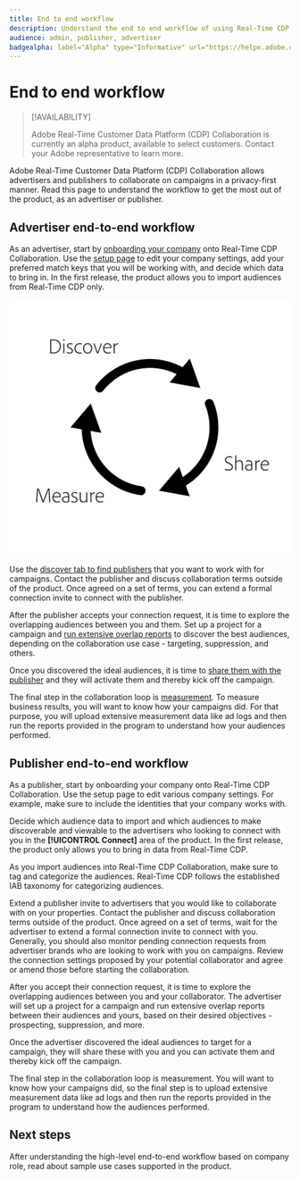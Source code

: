 ```yaml
---
title: End to end workflow
description: Understand the end to end workflow of using Real-Time CDP Collaboration as an advertiser or publisher
audience: admin, publisher, advertiser
badgealpha: label="Alpha" type="Informative" url="https://helpx.adobe.com/legal/product-descriptions/real-time-customer-data-platform-b2b-edition-prime-and-ultimate-packages.html newtab=true"
---
```


# End to end workflow

>[!AVAILABILITY]
>
>Adobe Real-Time Customer Data Platform (CDP) Collaboration is currently an alpha product, available to select customers. Contact your Adobe representative to learn more. 

Adobe Real-Time Customer Data Platform (CDP) Collaboration allows advertisers and publishers to collaborate on campaigns in a privacy-first manner. Read this page to understand the workflow to get the most out of the product, as an advertiser or publisher.

## Advertiser end-to-end workflow

As an advertiser, start by [onboarding your company](/help/guide/setup/onboard-organization.md) onto Real-Time CDP Collaboration. Use the [setup page](/help/guide/setup/setup-overview.md) to edit your company settings, add your preferred match keys that you will be working with, and decide which data to bring in. In the first release, the product allows you to import audiences from Real-Time CDP only. 

![Discover, share, measure for advertisers.](/help/assets/end-to-end-workflow/discover-share-measure.png)

Use the [discover tab to find publishers](/help/guide/connect-publisher-advertiser/discover-publishers.md) that you want to work with for campaigns. Contact the publisher and discuss collaboration terms outside of the product. Once agreed on a set of terms, you can extend a formal connection invite to connect with the publisher.

After the publisher accepts your connection request, it is time to explore the overlapping audiences between you and them. Set up a project for a campaign and [run extensive overlap reports](/help/guide/collaborate/discover.md) to discover the best audiences, depending on the collaboration use case - targeting, suppression, and others. 

Once you discovered the ideal audiences, it is time to [share them with the publisher](/help/guide/collaborate/share.md) and they will activate them and thereby kick off the campaign. 

The final step in the collaboration loop is [measurement](/help/guide/collaborate/measure.md). To measure business results, you will want to know how your campaigns did. For that purpose, you will upload extensive measurement data like ad logs and then run the reports provided in the program to understand how your audiences performed. 

## Publisher end-to-end workflow

As a publisher, start by onboarding your company onto Real-Time CDP Collaboration. Use the setup page to edit various company settings. For example, make sure to include the identities that your company works with. 

Decide which audience data to import and which audiences to make discoverable and viewable to the advertisers who looking to connect with you in the **[!UICONTROL Connect]** area of the product. In the first release, the product only allows you to bring in data from Real-Time CDP. 

As you import audiences into Real-Time CDP Collaboration, make sure to tag and categorize the audiences. Real-Time CDP follows the established IAB taxonomy for categorizing audiences.

Extend a publisher invite to advertisers that you would like to collaborate with on your properties. Contact the publisher and discuss collaboration terms outside of the product. Once agreed on a set of terms, wait for the advertiser to extend a formal connection invite to connect with you. Generally, you should also monitor pending connection requests from advertiser brands who are looking to work with you on campaigns. Review the connection settings proposed by your potential collaborator and agree or amend those before starting the collaboration.

After you accept their connection request, it is time to explore the overlapping audiences between you and your collaborator. The advertiser will set up a project for a campaign and run extensive overlap reports between their audiences and yours, based on their desired objectives - prospecting, suppression, and more.  

Once the advertiser discovered the ideal audiences to target for a campaign, they will share these with you and you can activate them and thereby kick off the campaign. 

The final step in the collaboration loop is measurement. You will want to know how your campaigns did, so the final step is to upload extensive measurement data like ad logs and then run the reports provided in the program to understand how the audiences performed.

## Next steps

After understanding the high-level end-to-end workflow based on company role, read about sample use cases supported in the product.